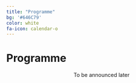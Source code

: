 ```yaml
---
title: "Programme"
bg: '#646C79'
color: white
fa-icon: calendar-o
---
```


# Programme
<div align="center" class="schedule">
To be announced later
